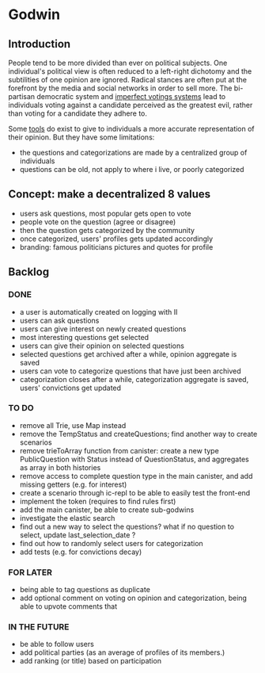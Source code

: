 # Godwin

## Introduction

People tend to be more divided than ever on political subjects. One individual's political view is often reduced to a left-right dichotomy and the subtilities of one opinion are ignored. Radical stances are often put at the forefront by the media and social networks in order to sell more. The bi-partisan democratic system and [imperfect votings systems](https://www.youtube.com/watch?v=tJag3vuG834) lead to individuals voting against a candidate perceived as the greatest evil, rather than voting for a candidate they adhere to.

Some [tools](https://www.reddit.com/r/PoliticalCompass/) do exist to give to individuals a more accurate representation of their opinion. But they have some limitations:
 - the questions and categorizations are made by a centralized group of individuals
 - questions can be old, not apply to where i live, or poorly categorized

## Concept: make a decentralized 8 values
 - users ask questions, most popular gets open to vote
 - people vote on the question (agree or disagree)
 - then the question gets categorized by the community
 - once categorized, users' profiles gets updated accordingly
 - branding: famous politicians pictures and quotes for profile

## Backlog

### DONE
- a user is automatically created on logging with II
- users can ask questions
- users can give interest on newly created questions
- most interesting questions get selected
- users can give their opinion on selected questions
- selected questions get archived after a while, opinion aggregate is saved
- users can vote to categorize questions that have just been archived
- categorization closes after a while, categorization aggregate is saved, users' convictions get updated

### TO DO
- remove all Trie, use Map instead
- remove the TempStatus and createQuestions; find another way to create scenarios
- remove trieToArray function from canister: create a new type PublicQuestion with Status instead of QuestionStatus, and aggregates as array in both histories
- remove access to complete question type in the main canister, and add missing getters (e.g. for interest)
- create a scenario through ic-repl to be able to easily test the front-end
- implement the token (requires to find rules first)
- add the main canister, be able to create sub-godwins
- investigate the elastic search
- find out a new way to select the questions? what if no question to select, update last_selection_date ?
- find out how to randomly select users for categorization
- add tests (e.g. for convictions decay)

### FOR LATER
- being able to tag questions as duplicate
- add optional comment on voting on opinion and categorization, being able to upvote comments that

### IN THE FUTURE
 - be able to follow users
 - add political parties (as an average of profiles of its members.)
 - add ranking (or title) based on participation